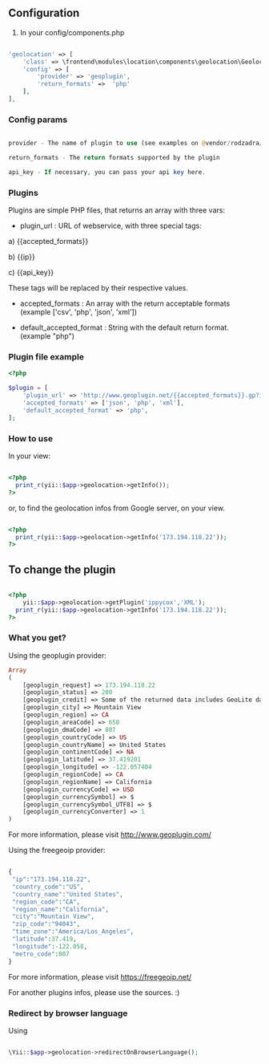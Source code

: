 
Configuration
---

1) In your config/components.php

```php

'geolocation' => [
    'class' => \frontend\modules\location\components\geolocation\Geolocation::class,
    'config' => [
        'provider' => 'geoplugin',
        'return_formats' =>  'php'
    ],
],

```

### Config params

```php

provider - The name of plugin to use (see examples on @vendor/rodzadra/geolocation/plugins/);

return_formats - The return formats supported by the plugin

api_key - If necessary, you can pass your api key here.

```

### Plugins

Plugins are simple PHP files, that returns an array with three vars:

- plugin_url : URL of webservice, with three special tags:

a) {{accepted_formats}}

b) {{ip}}

c) {{api_key}}

These tags will be replaced by their respective values.

- accepted_formats : An array with the return acceptable formats  (example ['csv', 'php', 'json', 'xml'])

- default_accepted_format : String with the default return format. (example "php")

### Plugin file example

```php
<?php

$plugin = [
    'plugin_url' => 'http://www.geoplugin.net/{{accepted_formats}}.gp?ip={{ip}}',
    'accepted_formats' => ['json', 'php', 'xml'],
    'default_accepted_format' => 'php',
];

```

### How to use

In your view:

```php

<?php
  print_r(yii::$app->geolocation->getInfo());
?>

```

or, to find the geolocation infos from Google server, on your view.


```php

<?php
  print_r(yii::$app->geolocation->getInfo('173.194.118.22'));
?>

```

To change the plugin
--------------------


```php

<?php
    yii::$app->geolocation->getPlugin('ippycox','XML');
  print_r(yii::$app->geolocation->getInfo('173.194.118.22'));
?>

```


### What you get?

Using the geoplugin provider:

```php
Array
(
    [geoplugin_request] => 173.194.118.22
    [geoplugin_status] => 200
    [geoplugin_credit] => Some of the returned data includes GeoLite data created by MaxMind, available from http://www.maxmind.com.
    [geoplugin_city] => Mountain View
    [geoplugin_region] => CA
    [geoplugin_areaCode] => 650
    [geoplugin_dmaCode] => 807
    [geoplugin_countryCode] => US
    [geoplugin_countryName] => United States
    [geoplugin_continentCode] => NA
    [geoplugin_latitude] => 37.419201
    [geoplugin_longitude] => -122.057404
    [geoplugin_regionCode] => CA
    [geoplugin_regionName] => California
    [geoplugin_currencyCode] => USD
    [geoplugin_currencySymbol] => $
    [geoplugin_currencySymbol_UTF8] => $
    [geoplugin_currencyConverter] => 1
)
```
For more information, please visit http://www.geoplugin.com/

Using the freegeoip provider:

```php

{
 "ip":"173.194.118.22",
 "country_code":"US",
 "country_name":"United States",
 "region_code":"CA",
 "region_name":"California",
 "city":"Mountain View",
 "zip_code":"94043",
 "time_zone":"America/Los_Angeles",
 "latitude":37.419,
 "longitude":-122.058,
 "metro_code":807
}

```
For more information, please visit https://freegeoip.net/

For another plugins infos, please use the sources. :)


### Redirect by browser language

Using

```php

\Yii::$app->geolocation->redirectOnBrowserLanguage();

```